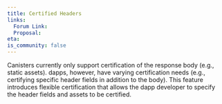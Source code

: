 ```yaml
---
title: Certified Headers
links:
  Forum Link:
  Proposal:
eta:
is_community: false
---
```


Canisters currently only support certification of the response body (e.g., static assets). dapps, however, have varying certification needs (e.g., certifying specific header fields in addition to the body). This feature introduces flexible certification that allows the dapp developer to specify the header fields and assets to be certified.
